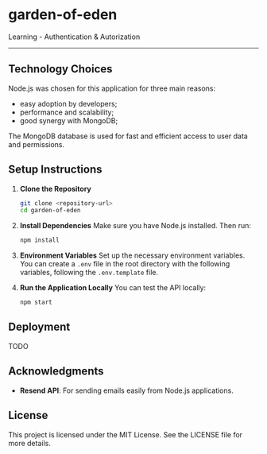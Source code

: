 # garden-of-eden

Learning - Authentication &amp; Autorization

---

## Technology Choices

Node.js was chosen for this application for three main reasons:

- easy adoption by developers;
- performance and scalability;
- good synergy with MongoDB;

The MongoDB database is used for fast and efficient access to user data and permissions.

## Setup Instructions

1. **Clone the Repository**
   ```bash
   git clone <repository-url>
   cd garden-of-eden
   ```

2. **Install Dependencies**
   Make sure you have Node.js installed. Then run:
   ```bash
   npm install
   ```

3. **Environment Variables**
   Set up the necessary environment variables. You can create a `.env` file in the root directory with the following variables, following the `.env.template` file.

4. **Run the Application Locally**
   You can test the API locally:
   ```bash
   npm start
   ```

## Deployment


TODO


## Acknowledgments

- **Resend API**: For sending emails easily from Node.js applications.

## License

This project is licensed under the MIT License. See the LICENSE file for more details.
